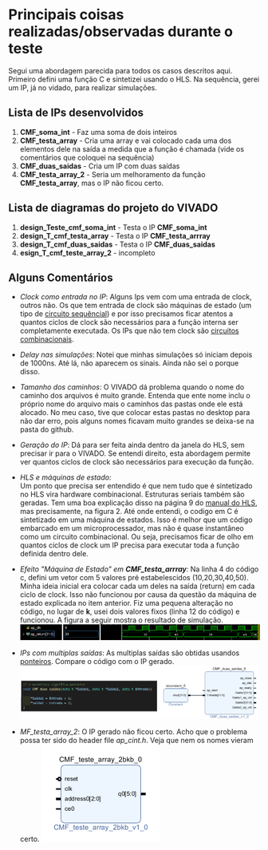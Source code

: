 
# Principais coisas realizadas/observadas durante o teste

Segui uma abordagem parecida para todos os casos descritos aqui. Primeiro defini uma função C e sintetizei usando o HLS. Na sequência, gerei um IP, já no vidado, para realizar simulações.


## Lista de IPs desenvolvidos

1. **CMF_soma_int** - Faz uma soma de dois inteiros
2. **CMF_testa_array** - Cria uma array e vai colocado cada uma dos elementos dele na saída a medida que a função é chamada (vide os comentários que coloquei na sequência)
3. **CMF_duas_saidas** - Cria um IP com duas saídas
4. **CMF_testa_array_2** - Seria um melhoramento da função **CMF_testa_array**, mas o IP não ficou certo.



## Lista de diagramas do projeto do VIVADO

1. **design_Teste_cmf_soma_int** - Testa o IP **CMF_soma_int**
2. **design_T_cmf_testa_array** - Testa o IP **CMF_testa_arrray**
3. **design_T_cmf_duas_saidas** - Testa o IP **CMF_duas_saidas**
4. **esign_T_cmf_teste_array_2** - incompleto


## Alguns Comentários

* *Clock como entrada no IP*:
Alguns Ips vem com uma entrada de clock, outros não. Os que tem entrada de clock são máquinas de estado (um tipo de [circuito sequêncial](https://pt.wikipedia.org/wiki/L%C3%B3gica_sequencial)) e por isso precisamos ficar atentos a quantos ciclos de clock são necessários para a função interna ser completamente executada. Os IPs que não tem clock são [circuitos combinacionais](https://pt.wikipedia.org/wiki/L%C3%B3gica_combinat%C3%B3ria_(sistemas_digitais)).

* *Delay nas simulações*:
Notei que minhas simulações só iniciam depois de 1000ns. Até lá, não aparecem os sinais. Ainda não sei o porque disso.

* *Tamanho dos caminhos*:
O VIVADO dá problema quando o nome do caminho dos arquivos é muito grande. Entenda que ente nome inclu o próprio nome do arquivo mais o caminhos das pastas onde ele está alocado. No meu caso, tive que colocar estas pastas no desktop para não dar erro, pois alguns nomes ficavam muito grandes se deixa-se na pasta do github. 

* *Geração do IP*:
Dá para ser feita ainda dentro da janela do HLS, sem precisar ir para o VIVADO. Se entendi direito, esta abordagem permite ver quantos ciclos de clock são necessários para execução da função.   

* *HLS e máquinas de estado:*  
Um ponto que precisa ser entendido é que nem tudo que é sintetizado no HLS vira hardware combinacional. Estruturas seriais também são geradas. Tem uma boa explicação disso na página 9 do  [manual do HLS](https://www.xilinx.com/support/documentation/sw_manuals/xilinx2020_1/ug902-vivado-high-level-synthesis.pdf), mas precisamente, na figura 2. Até onde entendi, o codigo em C é sintetizado em uma máquina de estados. Isso é melhor que um código embarcado em um microprocessador, mas não é quase instantâneo como um circuito combinacional. Ou seja, precisamos ficar de olho em quantos ciclos de clock um IP precisa para executar toda a função definida dentro dele.


* *Efeito "Máquina de Estado" em **CMF_testa_arrray**:* 
Na linha 4 do código c, defini um vetor com 5 valores pré estabelescidos (10,20,30,40,50). Minha ideia inicial era colocar cada um deles na saída (return) em cada ciclo de clock. Isso não funcionou por causa da questão da máquina de estado explicada no item anterior. Fiz uma pequena alteração no código, no lugar de **k**, usei dois valores fixos (linha 12 do código) e funcionou. A figura a seguir mostra o resultado de simulação.
![Simulacao](figuras/Simulacao_CMF_testa_arrray.png)

* *IPs com  multiplas saídas*:
As multiplas saídas são obtidas usandos [ponteiros](https://www.youtube.com/watch?v=D5QvQmes198). Compare o código com o IP gerado.
![Duas saídas](figuras/Duas_saidas.png)


* *MF_testa_array_2*:
O IP gerado não ficou certo. Acho que o problema possa ter sido do header file *ap_cint.h*. Veja que nem os nomes vieram certo.
![Array 2](figuras/array2.png)
